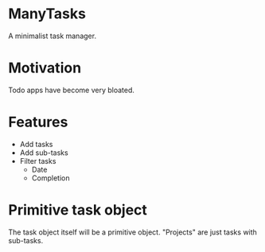 # ManyTasks

A minimalist task manager.

# Motivation

Todo apps have become very bloated.

# Features

- Add tasks
- Add sub-tasks
- Filter tasks
  - Date
  - Completion

# Primitive task object

The task object itself will be a primitive object. "Projects" are just tasks with sub-tasks.
